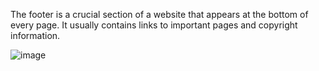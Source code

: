 The footer is a crucial section of a website that appears at the bottom of every page. It usually contains links to important pages and copyright information.

![image](https://github.com/user-attachments/assets/6b8a0c74-f3c0-438b-a4b4-c25973697d75)
